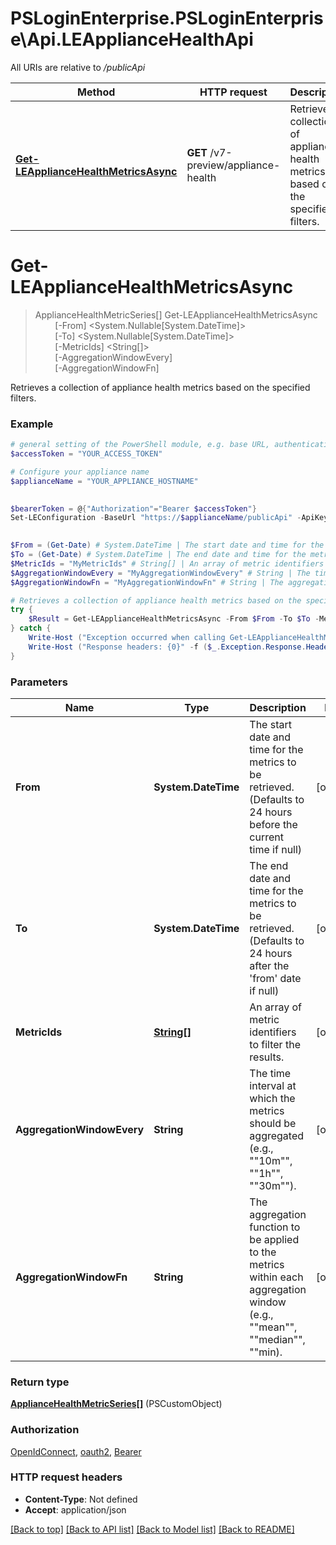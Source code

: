 # PSLoginEnterprise.PSLoginEnterprise\Api.LEApplianceHealthApi

All URIs are relative to */publicApi*

Method | HTTP request | Description
------------- | ------------- | -------------
[**Get-LEApplianceHealthMetricsAsync**](LEApplianceHealthApi.md#Get-LEApplianceHealthMetricsAsync) | **GET** /v7-preview/appliance-health | Retrieves a collection of appliance health metrics based on the specified filters.


<a id="Get-LEApplianceHealthMetricsAsync"></a>
# **Get-LEApplianceHealthMetricsAsync**
> ApplianceHealthMetricSeries[] Get-LEApplianceHealthMetricsAsync<br>
> &nbsp;&nbsp;&nbsp;&nbsp;&nbsp;&nbsp;&nbsp;&nbsp;[-From] <System.Nullable[System.DateTime]><br>
> &nbsp;&nbsp;&nbsp;&nbsp;&nbsp;&nbsp;&nbsp;&nbsp;[-To] <System.Nullable[System.DateTime]><br>
> &nbsp;&nbsp;&nbsp;&nbsp;&nbsp;&nbsp;&nbsp;&nbsp;[-MetricIds] <String[]><br>
> &nbsp;&nbsp;&nbsp;&nbsp;&nbsp;&nbsp;&nbsp;&nbsp;[-AggregationWindowEvery] <String><br>
> &nbsp;&nbsp;&nbsp;&nbsp;&nbsp;&nbsp;&nbsp;&nbsp;[-AggregationWindowFn] <String><br>

Retrieves a collection of appliance health metrics based on the specified filters.

### Example
```powershell
# general setting of the PowerShell module, e.g. base URL, authentication, etc
$accessToken = "YOUR_ACCESS_TOKEN"

# Configure your appliance name
$applianceName = "YOUR_APPLIANCE_HOSTNAME"

 
$bearerToken = @{"Authorization"="Bearer $accessToken"}
Set-LEConfiguration -BaseUrl "https://$applianceName/publicApi" -ApiKey $bearerToken
 

$From = (Get-Date) # System.DateTime | The start date and time for the metrics to be retrieved. (Defaults to 24 hours before the current time if null) (optional)
$To = (Get-Date) # System.DateTime | The end date and time for the metrics to be retrieved. (Defaults to 24 hours after the 'from' date if null) (optional)
$MetricIds = "MyMetricIds" # String[] | An array of metric identifiers to filter the results. (optional)
$AggregationWindowEvery = "MyAggregationWindowEvery" # String | The time interval at which the metrics should be aggregated (e.g.,  10m ,  1h ,  30m ). (optional)
$AggregationWindowFn = "MyAggregationWindowFn" # String | The aggregation function to be applied to the metrics within each aggregation window (e.g.,  mean ,  median ,  min). (optional)

# Retrieves a collection of appliance health metrics based on the specified filters.
try {
    $Result = Get-LEApplianceHealthMetricsAsync -From $From -To $To -MetricIds $MetricIds -AggregationWindowEvery $AggregationWindowEvery -AggregationWindowFn $AggregationWindowFn
} catch {
    Write-Host ("Exception occurred when calling Get-LEApplianceHealthMetricsAsync: {0}" -f ($_.ErrorDetails | ConvertFrom-Json))
    Write-Host ("Response headers: {0}" -f ($_.Exception.Response.Headers | ConvertTo-Json))
}
```

### Parameters

Name | Type | Description  | Notes
------------- | ------------- | ------------- | -------------
 **From** | **System.DateTime**| The start date and time for the metrics to be retrieved. (Defaults to 24 hours before the current time if null) | [optional] 
 **To** | **System.DateTime**| The end date and time for the metrics to be retrieved. (Defaults to 24 hours after the &#39;from&#39; date if null) | [optional] 
 **MetricIds** | [**String[]**](String.md)| An array of metric identifiers to filter the results. | [optional] 
 **AggregationWindowEvery** | **String**| The time interval at which the metrics should be aggregated (e.g., &quot;&quot;10m&quot;&quot;, &quot;&quot;1h&quot;&quot;, &quot;&quot;30m&quot;&quot;). | [optional] 
 **AggregationWindowFn** | **String**| The aggregation function to be applied to the metrics within each aggregation window (e.g., &quot;&quot;mean&quot;&quot;, &quot;&quot;median&quot;&quot;, &quot;&quot;min). | [optional] 

### Return type

[**ApplianceHealthMetricSeries[]**](ApplianceHealthMetricSeries.md) (PSCustomObject)

### Authorization

[OpenIdConnect](../README.md#OpenIdConnect), [oauth2](../README.md#oauth2), [Bearer](../README.md#Bearer)

### HTTP request headers

 - **Content-Type**: Not defined
 - **Accept**: application/json

[[Back to top]](#) [[Back to API list]](../README.md#documentation-for-api-endpoints) [[Back to Model list]](../README.md#documentation-for-models) [[Back to README]](../README.md)

